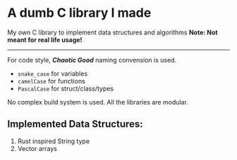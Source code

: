 # A dumb C library I made
My own C library to implement data structures and algorithms 
**Note: Not meant for real life usage!** 

---

For code style, ***Chaotic Good*** naming convension is used.
* `snake_case` for variables
* `camelCase` for functions
* `PascalCase` for struct/class/types

No complex build system is used. All the libraries are modular.

## Implemented Data Structures:
1. Rust inspired String type
2. Vector arrays


